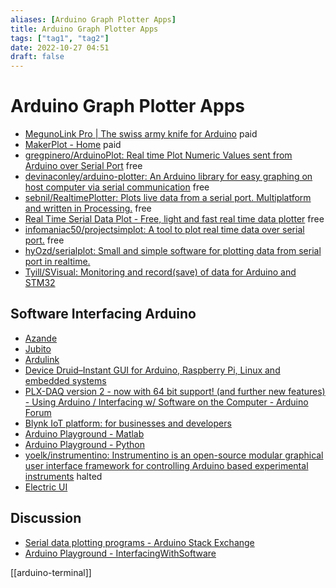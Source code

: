 ```yaml
---
aliases: [Arduino Graph Plotter Apps]
title: Arduino Graph Plotter Apps
tags: ["tag1", "tag2"]
date: 2022-10-27 04:51
draft: false
---
```


# Arduino Graph Plotter Apps

- [MegunoLink Pro | The swiss army knife for Arduino](https://www.megunolink.com/) paid
- [MakerPlot - Home](http://www.makerplot.com/) paid
- [gregpinero/ArduinoPlot: Real time Plot Numeric Values sent from Arduino over Serial Port](https://github.com/gregpinero/ArduinoPlot) free
- [devinaconley/arduino-plotter: An Arduino library for easy graphing on host computer via serial communication](https://github.com/devinaconley/arduino-plotter) free
- [sebnil/RealtimePlotter: Plots live data from a serial port. Multiplatform and written in Processing.](https://github.com/sebnil/RealtimePlotter) free
- [Real Time Serial Data Plot - Free, light and fast real time data plotter](http://www.fast-product-development.com/real-time-serial-data-plot.html) free
- [infomaniac50/projectsimplot: A tool to plot real time data over serial port.](https://github.com/infomaniac50/projectsimplot) free
- [hyOzd/serialplot: Small and simple software for plotting data from serial port in realtime.](https://github.com/hyOzd/serialplot)
- [Tyill/SVisual: Monitoring and record(save) of data for Arduino and STM32](https://github.com/Tyill/SVisual)

## Software Interfacing Arduino

- [Azande](https://zeijlonsystems.se/products/azande/)
- [Jubito](http://jubito.org/index.html)
- [Ardulink](https://github.com/Ardulink)
- [Device Druid–Instant GUI for Arduino, Raspberry Pi, Linux and embedded systems](https://devicedruid.com/)
- [PLX-DAQ version 2 - now with 64 bit support! (and further new features) - Using Arduino / Interfacing w/ Software on the Computer - Arduino Forum](https://forum.arduino.cc/t/plx-daq-version-2-now-with-64-bit-support-and-further-new-features/420628/2)
- [Blynk IoT platform: for businesses and developers](https://blynk.io/)
- [Arduino Playground - Matlab](https://playground.arduino.cc/Interfacing/Matlab/)
- [Arduino Playground - Python](https://playground.arduino.cc/Interfacing/Python/)
- [yoelk/instrumentino: Instrumentino is an open-source modular graphical user interface framework for controlling Arduino based experimental instruments](https://github.com/yoelk/instrumentino) halted
- [Electric UI](https://electricui.com/features)

## Discussion

- [Serial data plotting programs - Arduino Stack Exchange](https://arduino.stackexchange.com/questions/1180/serial-data-plotting-programs)
- [Arduino Playground - InterfacingWithSoftware](https://playground.arduino.cc/Main/InterfacingWithSoftware/)

[[arduino-terminal]]
